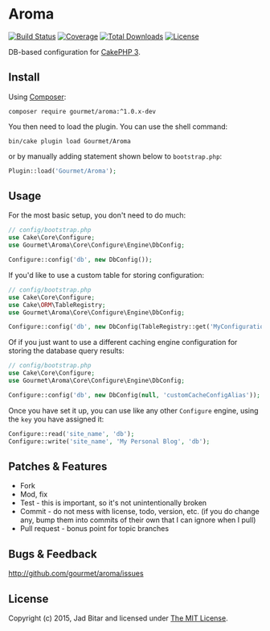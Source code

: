 # Aroma

[![Build Status](https://travis-ci.org/gourmet/aroma.svg?branch=master)](https://travis-ci.org/gourmet/aroma)
[![Coverage](https://img.shields.io/coveralls/gourmet/aroma/master.svg?style=flat-square)](https://coveralls.io/r/gourmet/aroma)
[![Total Downloads](https://poser.pugx.org/gourmet/aroma/downloads.svg)](https://packagist.org/packages/gourmet/aroma)
[![License](https://poser.pugx.org/gourmet/aroma/license.svg)](https://packagist.org/packages/gourmet/aroma)

DB-based configuration for [CakePHP 3][cakephp].

## Install

Using [Composer][composer]:

```
composer require gourmet/aroma:^1.0.x-dev
```

You then need to load the plugin. You can use the shell command:

```
bin/cake plugin load Gourmet/Aroma
```

or by manually adding statement shown below to `bootstrap.php`:

```php
Plugin::load('Gourmet/Aroma');
```

## Usage

For the most basic setup, you don't need to do much:

```php
// config/bootstrap.php
use Cake\Core\Configure;
use Gourmet\Aroma\Core\Configure\Engine\DbConfig;

Configure::config('db', new DbConfig());
```

If you'd like to use a custom table for storing configuration:

```php
// config/bootstrap.php
use Cake\Core\Configure;
use Cake\ORM\TableRegistry;
use Gourmet\Aroma\Core\Configure\Engine\DbConfig;

Configure::config('db', new DbConfig(TableRegistry::get('MyConfigurations')));
```

Of if you just want to use a different caching engine configuration for storing the database query results:

```php
// config/bootstrap.php
use Cake\Core\Configure;
use Gourmet\Aroma\Core\Configure\Engine\DbConfig;

Configure::config('db', new DbConfig(null, 'customCacheConfigAlias'));
```

Once you have set it up, you can use like any other `Configure` engine, using the `key` you have assigned it:

```php
Configure::read('site_name', 'db');
Configure::write('site_name', 'My Personal Blog', 'db');
```

## Patches & Features

* Fork
* Mod, fix
* Test - this is important, so it's not unintentionally broken
* Commit - do not mess with license, todo, version, etc. (if you do change any, bump them into commits of
their own that I can ignore when I pull)
* Pull request - bonus point for topic branches

## Bugs & Feedback

http://github.com/gourmet/aroma/issues

## License

Copyright (c) 2015, Jad Bitar and licensed under [The MIT License][mit].

[cakephp]:http://cakephp.org
[composer]:http://getcomposer.org
[composer:ignore]:http://getcomposer.org/doc/faqs/should-i-commit-the-dependencies-in-my-vendor-directory.md
[mit]:http://www.opensource.org/licenses/mit-license.php
